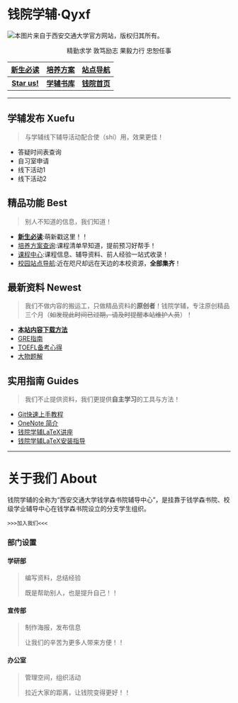 # 钱院学辅·Qyxf
![本图片来自于西安交通大学官方网站，版权归其所有。](http://www.xjtu.edu.cn/images/jdgk.jpg)

<p style="text-align:center;">精勤求学 敦笃励志 果毅力行 忠恕任事</p>

[**新生必读**](/intro/life-in-xjtu)|[**培养方案**](/program/)|[**站点导航**](/others/navigator)
:-:|:-:|:-:
<i class="fab fa-github"></i>[**Star us!**](https://github.com/qyxf/)|<i class="fab fa-github"></i>[**学辅书库**](https://github.com/qyxf/BookHub)|[**钱院首页**](http://bjb.xjtu.edu.cn/)

---



## 学辅发布 Xuefu

> 与学辅线下辅导活动配合使（shí）用，效果更佳！

- 答疑时间表查询
- 自习室申请
- 线下活动1
- 线下活动2

## 精品功能 Best
> 别人不知道的信息，我们知道！

- [**新生必读**](/intro/life-in-xjtu):萌新戳这里！！
- [培养方案查询](/program/):课程清单早知道，提前预习好帮手！
- [课程中心](/course/):课程信息、辅导资料、前人经验一站式收录！
- [校园站点导航](/others/navigator):近在咫尺却远在天边的本校资源，**全部集齐**！


## 最新资料 Newest
> 我们不做内容的搬运工，只做精品资料的**原创者**！钱院学辅，专注原创精品三个月（~~如发现此时间已过期，请及时提醒本站维护人员~~）！

- [**本站内容下载方法**](/others/Guidance)
- [GRE指南](/bookhub/002) 
- [TOEFL备考心得](/bookhub/001)
- [大物题解](/bookhub/003) 

## 实用指南 Guides
> 我们不止提供资料，我们更提供**自主学习**的工具与方法！

- [Git快速上手教程](/tutorials/Git-Tutorial) 
- [OneNote 简介](/tutorials/OneNote-Tutorial)
- [钱院学辅LaTeX讲座](https://github.com/qyxf/lec-on-LaTeX) 
- [钱院学辅LaTeX安装指导](/tutorials/Latex-Download)




---

# 关于我们 About

钱院学辅的全称为“西安交通大学钱学森书院辅导中心”，是挂靠于钱学森书院、校级学业辅导中心在钱学森书院设立的分支学生组织。

`>>>加入我们<<<`

### 部门设置

#### 学研部

> 编写资料，总结经验
> 
> 既是帮助别人，也是提升自己！！


#### 宣传部

> 制作海报，发布信息
> 
> 让我们的辛苦为更多人带来方便！！

#### 办公室

> 管理空间，组织活动
>
> 拉近大家的距离，让钱院变得更好！！

